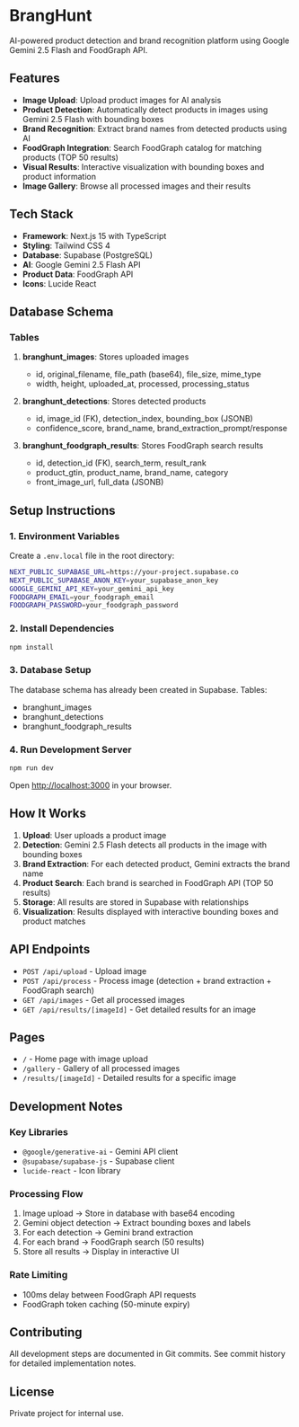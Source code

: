 # BrangHunt

AI-powered product detection and brand recognition platform using Google Gemini 2.5 Flash and FoodGraph API.

## Features

- **Image Upload**: Upload product images for AI analysis
- **Product Detection**: Automatically detect products in images using Gemini 2.5 Flash with bounding boxes
- **Brand Recognition**: Extract brand names from detected products using AI
- **FoodGraph Integration**: Search FoodGraph catalog for matching products (TOP 50 results)
- **Visual Results**: Interactive visualization with bounding boxes and product information
- **Image Gallery**: Browse all processed images and their results

## Tech Stack

- **Framework**: Next.js 15 with TypeScript
- **Styling**: Tailwind CSS 4
- **Database**: Supabase (PostgreSQL)
- **AI**: Google Gemini 2.5 Flash API
- **Product Data**: FoodGraph API
- **Icons**: Lucide React

## Database Schema

### Tables

1. **branghunt_images**: Stores uploaded images
   - id, original_filename, file_path (base64), file_size, mime_type
   - width, height, uploaded_at, processed, processing_status

2. **branghunt_detections**: Stores detected products
   - id, image_id (FK), detection_index, bounding_box (JSONB)
   - confidence_score, brand_name, brand_extraction_prompt/response

3. **branghunt_foodgraph_results**: Stores FoodGraph search results
   - id, detection_id (FK), search_term, result_rank
   - product_gtin, product_name, brand_name, category
   - front_image_url, full_data (JSONB)

## Setup Instructions

### 1. Environment Variables

Create a `.env.local` file in the root directory:

```bash
NEXT_PUBLIC_SUPABASE_URL=https://your-project.supabase.co
NEXT_PUBLIC_SUPABASE_ANON_KEY=your_supabase_anon_key
GOOGLE_GEMINI_API_KEY=your_gemini_api_key
FOODGRAPH_EMAIL=your_foodgraph_email
FOODGRAPH_PASSWORD=your_foodgraph_password
```

### 2. Install Dependencies

```bash
npm install
```

### 3. Database Setup

The database schema has already been created in Supabase. Tables:
- branghunt_images
- branghunt_detections
- branghunt_foodgraph_results

### 4. Run Development Server

```bash
npm run dev
```

Open [http://localhost:3000](http://localhost:3000) in your browser.

## How It Works

1. **Upload**: User uploads a product image
2. **Detection**: Gemini 2.5 Flash detects all products in the image with bounding boxes
3. **Brand Extraction**: For each detected product, Gemini extracts the brand name
4. **Product Search**: Each brand is searched in FoodGraph API (TOP 50 results)
5. **Storage**: All results are stored in Supabase with relationships
6. **Visualization**: Results displayed with interactive bounding boxes and product matches

## API Endpoints

- `POST /api/upload` - Upload image
- `POST /api/process` - Process image (detection + brand extraction + FoodGraph search)
- `GET /api/images` - Get all processed images
- `GET /api/results/[imageId]` - Get detailed results for an image

## Pages

- `/` - Home page with image upload
- `/gallery` - Gallery of all processed images
- `/results/[imageId]` - Detailed results for a specific image

## Development Notes

### Key Libraries

- `@google/generative-ai` - Gemini API client
- `@supabase/supabase-js` - Supabase client
- `lucide-react` - Icon library

### Processing Flow

1. Image upload → Store in database with base64 encoding
2. Gemini object detection → Extract bounding boxes and labels
3. For each detection → Gemini brand extraction
4. For each brand → FoodGraph search (50 results)
5. Store all results → Display in interactive UI

### Rate Limiting

- 100ms delay between FoodGraph API requests
- FoodGraph token caching (50-minute expiry)

## Contributing

All development steps are documented in Git commits. See commit history for detailed implementation notes.

## License

Private project for internal use.
